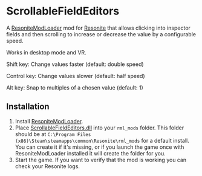 # ScrollableFieldEditors

A [ResoniteModLoader](https://github.com/resonite-modding-group/ResoniteModLoader) mod for [Resonite](https://resonite.com/) that allows clicking into inspector fields and then scrolling to increase or decrease the value by a configurable speed.

Works in desktop mode and VR.

Shift key: Change values faster (default: double speed)

Control key: Change values slower (default: half speed)

Alt key: Snap to multiples of a chosen value (default: 1)

## Installation
1. Install [ResoniteModLoader](https://github.com/resonite-modding-group/ResoniteModLoader).
2. Place [ScrollableFieldEditors.dll](https://github.com/Nytra/ResoniteScrollableFieldEditors/releases/latest/download/ScrollableFieldEditors.dll) into your `rml_mods` folder. This folder should be at `C:\Program Files (x86)\Steam\steamapps\common\Resonite\rml_mods` for a default install. You can create it if it's missing, or if you launch the game once with ResoniteModLoader installed it will create the folder for you.
3. Start the game. If you want to verify that the mod is working you can check your Resonite logs.
